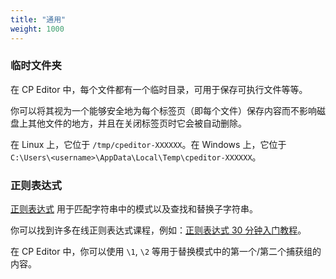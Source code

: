 ```yaml
---
title: "通用"
weight: 1000
---
```


### 临时文件夹

在 CP Editor 中，每个文件都有一个临时目录，可用于保存可执行文件等等。

你可以将其视为一个能够安全地为每个标签页（即每个文件）保存内容而不影响磁盘上其他文件的地方，并且在关闭标签页时它会被自动删除。

在 Linux 上，它位于 `/tmp/cpeditor-XXXXXX`。在 Windows 上，它位于 `C:\Users\<username>\AppData\Local\Temp\cpeditor-XXXXXX`。

### 正则表达式

[正则表达式](https://baike.baidu.com/item/正则表达式) 用于匹配字符串中的模式以及查找和替换子字符串。

你可以找到许多在线正则表达式课程，例如：[正则表达式 30 分钟入门教程](https://deerchao.cn/tutorials/regex/regex.htm)。

在 CP Editor 中，你可以使用 `\1`, `\2` 等用于替换模式中的第一个/第二个捕获组的内容。
